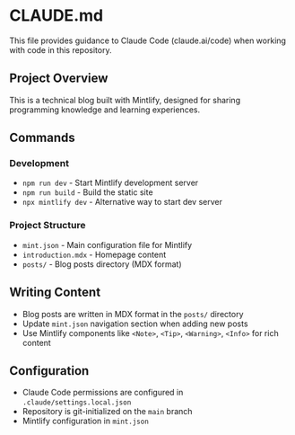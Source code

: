 # CLAUDE.md

This file provides guidance to Claude Code (claude.ai/code) when working with code in this repository.

## Project Overview

This is a technical blog built with Mintlify, designed for sharing programming knowledge and learning experiences.

## Commands

### Development
- `npm run dev` - Start Mintlify development server
- `npm run build` - Build the static site
- `npx mintlify dev` - Alternative way to start dev server

### Project Structure
- `mint.json` - Main configuration file for Mintlify
- `introduction.mdx` - Homepage content
- `posts/` - Blog posts directory (MDX format)

## Writing Content

- Blog posts are written in MDX format in the `posts/` directory
- Update `mint.json` navigation section when adding new posts
- Use Mintlify components like `<Note>`, `<Tip>`, `<Warning>`, `<Info>` for rich content

## Configuration

- Claude Code permissions are configured in `.claude/settings.local.json`
- Repository is git-initialized on the `main` branch
- Mintlify configuration in `mint.json`
